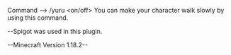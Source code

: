 Command --> /yuru <on/off>
You can make your character walk slowly by using this command.


--Spigot was used in this plugin.

--Minecraft Version 1.18.2--

